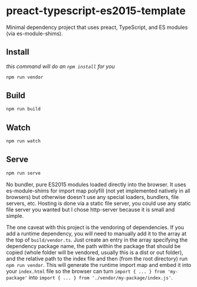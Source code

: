 # preact-typescript-es2015-template
Minimal dependency project that uses preact, TypeScript, and ES modules (via es-module-shims).

## Install
_this command will do an `npm install` for you_
```bash
npm run vendor
```

## Build
```bash
npm run build
```

## Watch
```bash
npm run watch
```

## Serve
```bash
npm run serve
```

No bundler, pure ES2015 modules loaded directly into the browser.  It uses es-module-shims for import map polyfill (not yet implemented natively in all browsers) but otherwise doesn't use any special loaders, bundlers, file servers, etc.  Hosting is done via a static file server, you could use any static file server you wanted but I chose http-server because it is small and simple.

The one caveat with this project is the vendoring of dependencies.  If you add a runtime dependency, you will need to manually add it to the array at the top of `build/vendor.ts`.  Just create an entry in the array specifying the dependency package name, the path within the package that should be copied (whole folder will be vendored, usually this is a dist or out folder), and the relative path to the index file and then (from the root directory) run `npm run vendor`.  This will generate the runtime import map and embed it into your `index.html` file so the browser can turn `import { ... } from 'my-package'` into `import { ... } from './vendor/my-package/index.js'`.
